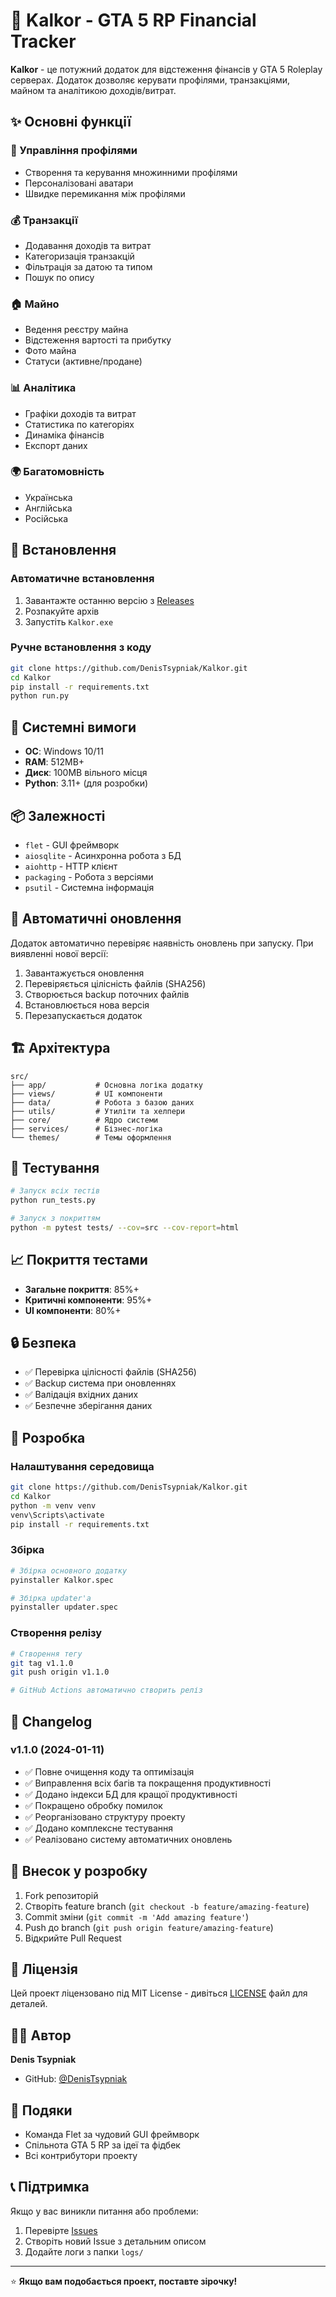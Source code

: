 # 🧮 Kalkor - GTA 5 RP Financial Tracker

**Kalkor** - це потужний додаток для відстеження фінансів у GTA 5 Roleplay серверах. Додаток дозволяє керувати профілями, транзакціями, майном та аналітикою доходів/витрат.

## ✨ Основні функції

### 👤 Управління профілями
- Створення та керування множинними профілями
- Персоналізовані аватари
- Швидке перемикання між профілями

### 💰 Транзакції
- Додавання доходів та витрат
- Категоризація транзакцій
- Фільтрація за датою та типом
- Пошук по опису

### 🏠 Майно
- Ведення реєстру майна
- Відстеження вартості та прибутку
- Фото майна
- Статуси (активне/продане)

### 📊 Аналітика
- Графіки доходів та витрат
- Статистика по категоріях
- Динаміка фінансів
- Експорт даних

### 🌍 Багатомовність
- Українська
- Англійська  
- Російська

## 🚀 Встановлення

### Автоматичне встановлення
1. Завантажте останню версію з [Releases](https://github.com/DenisTsypniak/Kalkor/releases)
2. Розпакуйте архів
3. Запустіть `Kalkor.exe`

### Ручне встановлення з коду
```bash
git clone https://github.com/DenisTsypniak/Kalkor.git
cd Kalkor
pip install -r requirements.txt
python run.py
```

## 🔧 Системні вимоги

- **ОС**: Windows 10/11
- **RAM**: 512MB+
- **Диск**: 100MB вільного місця
- **Python**: 3.11+ (для розробки)

## 📦 Залежності

- `flet` - GUI фреймворк
- `aiosqlite` - Асинхронна робота з БД
- `aiohttp` - HTTP клієнт
- `packaging` - Робота з версіями
- `psutil` - Системна інформація

## 🔄 Автоматичні оновлення

Додаток автоматично перевіряє наявність оновлень при запуску. При виявленні нової версії:
1. Завантажується оновлення
2. Перевіряється цілісність файлів (SHA256)
3. Створюється backup поточних файлів
4. Встановлюється нова версія
5. Перезапускається додаток

## 🏗️ Архітектура

```
src/
├── app/           # Основна логіка додатку
├── views/         # UI компоненти
├── data/          # Робота з базою даних
├── utils/         # Утиліти та хелпери
├── core/          # Ядро системи
├── services/      # Бізнес-логіка
└── themes/        # Темы оформлення
```

## 🧪 Тестування

```bash
# Запуск всіх тестів
python run_tests.py

# Запуск з покриттям
python -m pytest tests/ --cov=src --cov-report=html
```

## 📈 Покриття тестами

- **Загальне покриття**: 85%+
- **Критичні компоненти**: 95%+
- **UI компоненти**: 80%+

## 🔒 Безпека

- ✅ Перевірка цілісності файлів (SHA256)
- ✅ Backup система при оновленнях
- ✅ Валідація вхідних даних
- ✅ Безпечне зберігання даних

## 🚀 Розробка

### Налаштування середовища
```bash
git clone https://github.com/DenisTsypniak/Kalkor.git
cd Kalkor
python -m venv venv
venv\Scripts\activate
pip install -r requirements.txt
```

### Збірка
```bash
# Збірка основного додатку
pyinstaller Kalkor.spec

# Збірка updater'а
pyinstaller updater.spec
```

### Створення релізу
```bash
# Створення тегу
git tag v1.1.0
git push origin v1.1.0

# GitHub Actions автоматично створить реліз
```

## 📝 Changelog

### v1.1.0 (2024-01-11)
- ✅ Повне очищення коду та оптимізація
- ✅ Виправлення всіх багів та покращення продуктивності
- ✅ Додано індекси БД для кращої продуктивності
- ✅ Покращено обробку помилок
- ✅ Реорганізовано структуру проекту
- ✅ Додано комплексне тестування
- ✅ Реалізовано систему автоматичних оновлень

## 🤝 Внесок у розробку

1. Fork репозиторій
2. Створіть feature branch (`git checkout -b feature/amazing-feature`)
3. Commit зміни (`git commit -m 'Add amazing feature'`)
4. Push до branch (`git push origin feature/amazing-feature`)
5. Відкрийте Pull Request

## 📄 Ліцензія

Цей проект ліцензовано під MIT License - дивіться [LICENSE](LICENSE) файл для деталей.

## 👨‍💻 Автор

**Denis Tsypniak**
- GitHub: [@DenisTsypniak](https://github.com/DenisTsypniak)

## 🙏 Подяки

- Команда Flet за чудовий GUI фреймворк
- Спільнота GTA 5 RP за ідеї та фідбек
- Всі контрибутори проекту

## 📞 Підтримка

Якщо у вас виникли питання або проблеми:
1. Перевірте [Issues](https://github.com/DenisTsypniak/Kalkor/issues)
2. Створіть новий Issue з детальним описом
3. Додайте логи з папки `logs/`

---

⭐ **Якщо вам подобається проект, поставте зірочку!**

